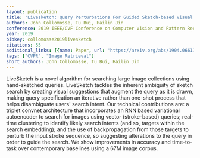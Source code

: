 ```yaml
---
layout: publication
title: 'Livesketch: Query Perturbations For Guided Sketch-based Visual Search'
authors: John Collomosse, Tu Bui, Hailin Jin
conference: 2019 IEEE/CVF Conference on Computer Vision and Pattern Recognition (CVPR)
year: 2019
bibkey: collomosse2019livesketch
citations: 55
additional_links: [{name: Paper, url: 'https://arxiv.org/abs/1904.06611'}]
tags: ["CVPR", "Image Retrieval"]
short_authors: John Collomosse, Tu Bui, Hailin Jin
---
```

LiveSketch is a novel algorithm for searching large image collections using
hand-sketched queries. LiveSketch tackles the inherent ambiguity of sketch
search by creating visual suggestions that augment the query as it is drawn,
making query specification an iterative rather than one-shot process that helps
disambiguate users' search intent. Our technical contributions are: a triplet
convnet architecture that incorporates an RNN based variational autoencoder to
search for images using vector (stroke-based) queries; real-time clustering to
identify likely search intents (and so, targets within the search embedding);
and the use of backpropagation from those targets to perturb the input stroke
sequence, so suggesting alterations to the query in order to guide the search.
We show improvements in accuracy and time-to-task over contemporary baselines
using a 67M image corpus.